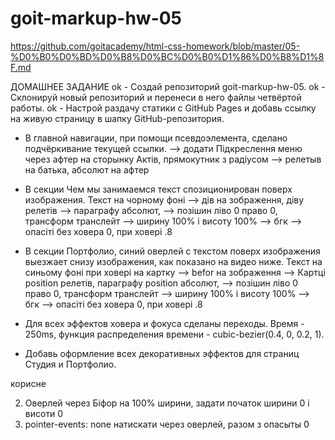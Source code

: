 # goit-markup-hw-05

https://github.com/goitacademy/html-css-homework/blob/master/05-%D0%B0%D0%BD%D0%B8%D0%BC%D0%B0%D1%86%D0%B8%D1%8F.md

ДОМАШНЕЕ ЗАДАНИЕ
ok - Создай репозиторий goit-markup-hw-05.
ok - Склонируй новый репозиторий и перенеси в него файлы четвёртой работы.
ok - Настрой раздачу статики с GitHub Pages и добавь ссылку на живую страницу в шапку GitHub-репозитория.

- В главной навигации, при помощи псевдоэлемента, сделано подчёркивание текущей ссылки.
  --> додати Підкреслення меню через афтер на сторынку Актів, прямокутник з радіусом
  --> релетыв на батька, абсолют на афтер

- В секции Чем мы занимаемся текст спозиционирован поверх изображения.
  Текст на чорному фоні
  --> дів на зображення, діву релетів
  --> параграфу абсолют,
  --> позішин ліво 0 право 0, трансформ транслейт
  --> ширину 100% і висоту 100%
  --> бгк
  --> опасіті без ховера 0, при ховері .8

- В секции Портфолио, синий оверлей с текстом поверх изображения выезжает снизу изображения, как показано на видео ниже.
  Текст на синьому фоні при ховері на картку
  --> befor на зображення
  --> Картці position релетів, параграфу position абсолют,
  --> позішин ліво 0 право 0, трансформ транслейт
  --> ширину 100% і висоту 100%
  --> бгк
  --> опасіті без ховера 0, при ховері .8

- Для всех эффектов ховера и фокуса сделаны переходы. Время - 250ms, функция распределения времени - cubic-bezier(0.4, 0, 0.2, 1).
- Добавь оформление всех декоративных эффектов для страниц Студия и Портфолио.

корисне

2. Оверлей через Біфор на 100% ширини, задати початок ширини 0 і висоти 0
3. pointer-events: none натискати через оверлей, разом з опасыты 0
